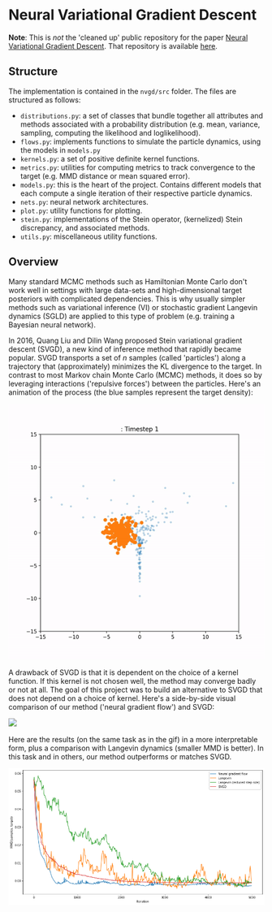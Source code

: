# Neural Variational Gradient Descent

**Note**: This is *not* the 'cleaned up' public repository for the paper [Neural Variational Gradient Descent](https://arxiv.org/abs/2107.10731). That repository is available [here](https://github.com/langosco/neural-variational-gradient-descent).


## Structure

The implementation is contained in the `nvgd/src` folder. The files are structured as follows:

* `distributions.py`: a set of classes that bundle together all attributes and methods associated with a probability distribution (e.g. mean, variance, sampling, computing the likelihood and loglikelihood).
* `flows.py`: implements functions to simulate the particle dynamics, using the models in `models.py`
* `kernels.py`: a set of positive definite kernel functions.
* `metrics.py`: utilities for computing metrics to track convergence to the target (e.g. MMD distance or mean squared error).
* `models.py`: this is the heart of the project. Contains different models that each compute a single iteration of their respective particle dynamics.
* `nets.py`: neural network architectures.
* `plot.py`: utility functions for plotting.
* `stein.py`: implementations of the Stein operator, (kernelized) Stein discrepancy, and associated methods.
* `utils.py`: miscellaneous utility functions.


## Overview

Many standard MCMC methods such as Hamiltonian Monte Carlo don't work well in settings with large data-sets and high-dimensional target posteriors with complicated dependencies. This is why usually simpler methods such as variational inference (VI) or stochastic gradient Langevin dynamics (SGLD) are applied to this type of problem (e.g. training a Bayesian neural network).

In 2016, Quang Liu and Dilin Wang proposed Stein variational gradient descent (SVGD), a new kind of inference method that rapidly became popular. SVGD transports a set of $n$ samples (called 'particles') along a trajectory that (approximately) minimizes the KL divergence to the target. In contrast to most Markov chain Monte Carlo (MCMC) methods, it does so by leveraging interactions ('repulsive forces') between the particles. Here's an animation of the process (the blue samples represent the target density):

![](./illustrations/svgd.gif)

A drawback of SVGD is that it is dependent on the choice of a kernel function. If this kernel is not chosen well, the method may converge badly or not at all. The goal of this project was to build an alternative to SVGD that does not depend on a choice of kernel. Here's a side-by-side visual comparison of our method ('neural gradient flow') and SVGD:

<img src="./illustrations/ngf-vs-svgd.gif"/>

Here are the results (on the same task as in the gif) in a more interpretable form, plus a comparison with Langevin dynamics (smaller MMD is better). In this task and in others, our method outperforms or matches SVGD.

![img](./illustrations/funnel_mmd.png)



